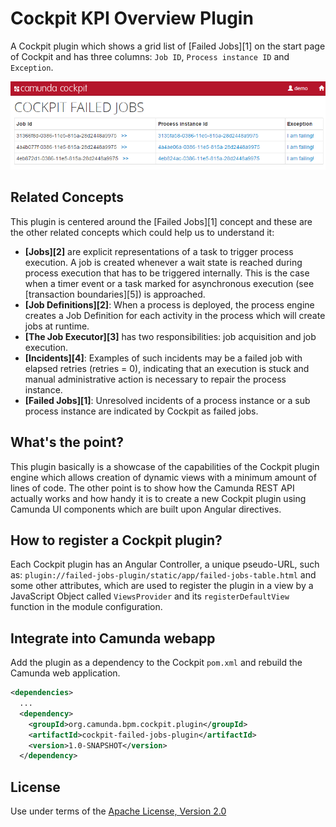 # Cockpit KPI Overview Plugin

A Cockpit plugin which shows a grid list of [Failed Jobs][1] on the start page of Cockpit and has three columns: `Job ID`, `Process instance ID` and `Exception`.

![Screenshot](screenshot.png)

## Related Concepts

This plugin is centered around the [Failed Jobs][1] concept and these are the other related concepts which could help us to understand it:

* **[Jobs][2]** are explicit representations of a task to trigger process execution. A job is created whenever a wait state is reached during process execution that has to be triggered internally. This is the case when a timer event or a task marked for asynchronous execution (see [transaction boundaries][5]) is approached.
* **[Job Definitions][2]**: When a process is deployed, the process engine creates a Job Definition for each activity in the process which will create jobs at runtime.
* **[The Job Executor][3]** has two responsibilities: job acquisition and job execution.
* **[Incidents][4]**: Examples of such incidents may be a failed job with elapsed retries (retries = 0), indicating that an execution is stuck and manual administrative action is necessary to repair the process instance.
* **[Failed Jobs][1]**: Unresolved incidents of a process instance or a sub process instance are indicated by Cockpit as failed jobs.


## What's the point?

This plugin basically is a showcase of the capabilities of the Cockpit plugin engine which allows creation of dynamic views with a minimum amount of lines of code. The other point is to show how the Camunda REST API actually works and how handy it is to create a new Cockpit plugin using Camunda UI components which are built upon Angular directives.


## How to register a Cockpit plugin?

Each Cockpit plugin has an Angular Controller, a unique pseudo-URL, such as: `plugin://failed-jobs-plugin/static/app/failed-jobs-table.html` and some other attributes, which are used to register the plugin in a view by a JavaScript Object called `ViewsProvider` and its `registerDefaultView` function in the module configuration.


## Integrate into Camunda webapp

Add the plugin as a dependency to the Cockpit `pom.xml` and rebuild the Camunda web application.

```xml
<dependencies>
  ...
  <dependency>
    <groupId>org.camunda.bpm.cockpit.plugin</groupId>
    <artifactId>cockpit-failed-jobs-plugin</artifactId>
    <version>1.0-SNAPSHOT</version>
  </dependency>
```

## License

Use under terms of the [Apache License, Version 2.0](http://www.apache.org/licenses/LICENSE-2.0)
